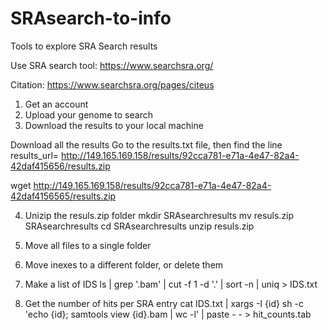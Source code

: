 # SRAsearch-to-info
Tools to explore SRA Search results

Use SRA search tool: https://www.searchsra.org/

Citation: https://www.searchsra.org/pages/citeus

1. Get an account
2. Upload your genome to search
3. Download the results to your local machine

Download all the results
Go to the results.txt file, then find the line results_url= http://149.165.169.158/results/92cca781-e71a-4e47-82a4-42daf415656/results.zip

wget http://149.165.169.158/results/92cca781-e71a-4e47-82a4-42daf4156565/results.zip

4. Unizip the resuls.zip folder
mkdir SRAsearchresults
mv resuls.zip SRAsearchresults
cd SRAsearchresults
unzip resuls.zip

5. Move all files to a single folder

6. Move inexes to a different folder, or delete them

7. Make a list of IDS 
ls | grep '.bam' | cut -f 1 -d '.' | sort -n | uniq > IDS.txt

8. Get the number of hits per SRA entry
cat IDS.txt | xargs -I {id} sh -c 'echo {id}; samtools view {id}.bam | wc -l' | paste - - > hit_counts.tab

